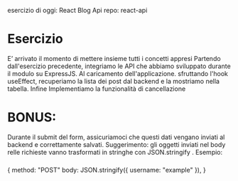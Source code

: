 esercizio di oggi: React Blog Api
repo: react-api


# Esercizio

E’ arrivato il momento di mettere insieme tutti i concetti appresi
Partendo dall'esercizio precedente, integriamo le API che abbiamo sviluppato durante il modulo su ExpressJS. Al caricamento dell'applicazione.
sfruttando l'hook useEffect, recuperiamo la lista dei post dal backend e la mostriamo nella tabella.
Infine Implementiamo la funzionalità di cancellazione


# BONUS:

Durante il submit del form, assicuriamoci che questi dati vengano inviati al backend e correttamente salvati.
Suggerimento: gli oggetti inviati nel body relle richieste vanno trasformati in stringhe con  JSON.stringify . Esempio:


###

{
  method: "POST"
  body: JSON.stringify({ username: "example" }),
}